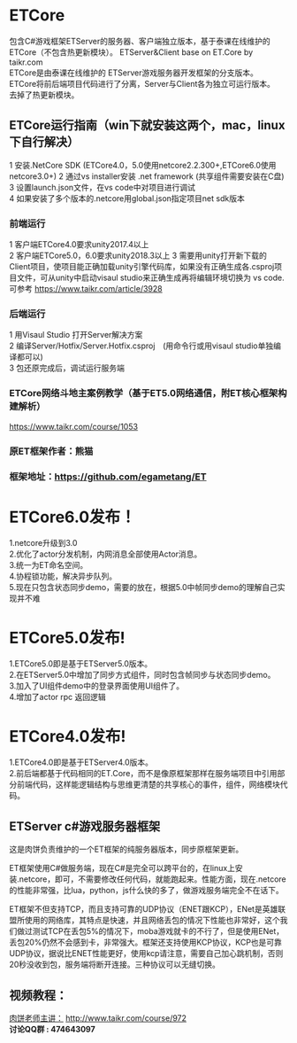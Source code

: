 # ETCore
包含C#游戏框架ETServer的服务器、客户端独立版本，基于泰课在线维护的ETCore（不包含热更新模块）。 
ETServer&Client base on ET.Core by taikr.com   
ETCore是由泰课在线维护的 ETServer游戏服务器开发框架的分支版本。     
ETCore将前后端项目代码进行了分离，Server与Client各为独立可运行版本。    
去掉了热更新模块。  

## ETCore运行指南（win下就安装这两个，mac，linux下自行解决）
1 安装.NetCore SDK (ETCore4.0，5.0使用netcore2.2.300+,ETCore6.0使用netcore3.0+) 
2 通过vs installer安装 .net framework (共享组件需要安装在C盘)  
3 设置launch.json文件，在vs code中对项目进行调试  
4 如果安装了多个版本的.netcore用global.json指定项目net sdk版本  
### 前端运行  
1 客户端ETCore4.0要求unity2017.4以上  
2 客户端ETCore5.0，6.0要求unity2018.3以上
3 需要用unity打开新下载的Client项目，使项目能正确加载unity引擎代码库，如果没有正确生成各.csproj项目文件，可从unity中启动visaul studio来正确生成再将编辑环境切换为 vs code. 可参考 https://www.taikr.com/article/3928   
### 后端运行  
1 用Visaul Studio 打开Server解决方案  
2 编译Server/Hotfix/Server.Hotfix.csproj　(用命令行或用visaul studio单独编译都可以)  
3 包还原完成后，调试运行服务端  

### ETCore网络斗地主案例教学（基于ET5.0网络通信，附ET核心框架构建解析）
https://www.taikr.com/course/1053

### 原ET框架作者：熊猫
### 框架地址：https://github.com/egametang/ET

# ETCore6.0发布！
1.netcore升级到3.0   
2.优化了actor分发机制，内网消息全部使用Actor消息。   
3.统一为ET命名空间。   
4.协程锁功能，解决异步队列。   
5.现在只包含状态同步demo，需要的放在，根据5.0中帧同步demo的理解自己实现并不难   

# ETCore5.0发布!  
1.ETCore5.0即是基于ETServer5.0版本。   
2.在ETServer5.0中增加了同步方式组件，同时包含帧同步与状态同步demo。   
3.加入了UI组件demo中的登录界面使用UI组件了。   
4.增加了actor rpc 返回逻辑

# ETCore4.0发布!  
1.ETCore4.0即是基于ETServer4.0版本。   
2.前后端都基于代码相同的ET.Core，而不是像原框架那样在服务端项目中引用部分前端代码，这样能逻辑结构与思维更清楚的共享核心的事件，组件，网络模块代码。  

## ETServer c#游戏服务器框架
这是肉饼负责维护的一个ET框架的纯服务器版本，同步原框架更新。  

ET框架使用C#做服务端，现在C#是完全可以跨平台的，在linux上安装.netcore，即可，不需要修改任何代码，就能跑起来。性能方面，现在.netcore的性能非常强，比lua，python，js什么快的多了，做游戏服务端完全不在话下。

ET框架不但支持TCP，而且支持可靠的UDP协议（ENET跟KCP），ENet是英雄联盟所使用的网络库，其特点是快速，并且网络丢包的情况下性能也非常好，这个我们做过测试TCP在丢包5%的情况下，moba游戏就卡的不行了，但是使用ENet，丢包20%仍然不会感到卡，非常强大。框架还支持使用KCP协议，KCP也是可靠UDP协议，据说比ENET性能更好，使用kcp请注意，需要自己加心跳机制，否则20秒没收到包，服务端将断开连接。三种协议可以无缝切换。

## 视频教程：  
[肉饼老师主讲：](http://www.taikr.com/course/972) http://www.taikr.com/course/972  
__讨论QQ群 : 474643097__

